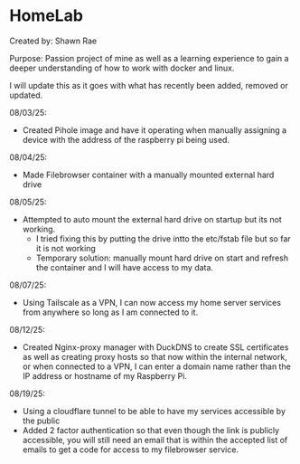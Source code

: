 # HomeLab
Created by: Shawn Rae

Purpose: Passion project of mine as well as a learning experience to gain a deeper understanding of how to work with docker and linux.

I will update this as it goes with what has recently been added, removed or updated.

08/03/25:
- Created Pihole image and have it operating when manually assigning a device with the address of the raspberry pi being used.

08/04/25:
- Made Filebrowser container with a manually mounted external hard drive

08/05/25:
- Attempted to auto mount the external hard drive on startup but its not working.
  - I tried fixing this by putting the drive intto the etc/fstab file but so far it is not working
  - Temporary solution: manually mount hard drive on start and refresh the container and I will have access to my data.

08/07/25:
- Using Tailscale as a VPN, I can now access my home server services from anywhere so long as I am connected to it.

08/12/25:
- Created Nginx-proxy manager with DuckDNS to create SSL certificates as well as creating proxy hosts so that now within the internal network, or when connected to a VPN, I can enter a domain name rather than the IP address or hostname of my Raspberry Pi.

08/19/25:
- Using a cloudflare tunnel to be able to have my services accessible by the public
- Added 2 factor authentication so that even though the link is publicly accessible, you will still need an email that is within the accepted list of emails to get a code for access to my filebrowser service.